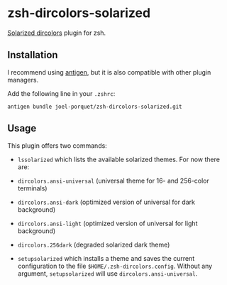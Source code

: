# zsh-dircolors-solarized

[Solarized dircolors](https://github.com/seebi/dircolors-solarized) plugin for
zsh.

## Installation

I recommend using [antigen](https://github.com/zsh-users/antigen), but it is
also compatible with other plugin managers.

Add the following line in your `.zshrc`:

    antigen bundle joel-porquet/zsh-dircolors-solarized.git

## Usage

This plugin offers two commands:

* `lssolarized` which lists the available solarized themes. For now there are:
 * `dircolors.ansi-universal` (universal theme for 16- and 256-color terminals)
 * `dircolors.ansi-dark` (optimized version of universal for dark background)
 * `dircolors.ansi-light` (optimized version of universal for light background)
 * `dircolors.256dark` (degraded solarized dark theme)

* `setupsolarized` which installs a theme and saves the current configuration to
  the file `$HOME/.zsh-dircolors.config`. Without any argument, `setupsolarized`
  will use `dircolors.ansi-universal`.
